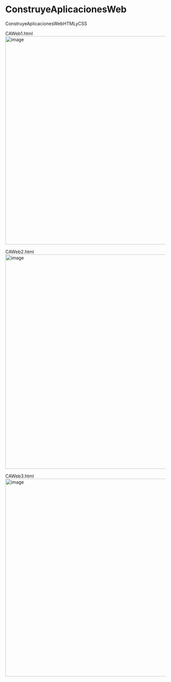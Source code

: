 # ConstruyeAplicacionesWeb
ConstruyeAplicacionesWebHTMLyCSS

CAWeb1.html <br>
<img width="534" height="652" alt="image" src="https://github.com/user-attachments/assets/1813282d-c0a2-46b5-9d57-2b45d28b2f8e" />

CAWeb2.html <br>
<img width="1366" height="671" alt="image" src="https://github.com/user-attachments/assets/924faf5a-f28d-4b62-98bf-43f0c92f328d" />

CAWeb3.html <br>
<img width="528" height="619" alt="image" src="https://github.com/user-attachments/assets/51b8fd0c-721c-4feb-a74e-514f3367042a" />



